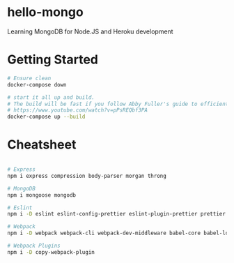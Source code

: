 # hello-mongo
Learning MongoDB for Node.JS and Heroku development

# Getting Started

```bash
# Ensure clean
docker-compose down

# start it all up and build. 
# The build will be fast if you follow Abby Fuller's guide to efficient Dockerfile's
# https://www.youtube.com/watch?v=pPsREQbf3PA
docker-compose up --build
```

# Cheatsheet

```bash

# Express
npm i express compression body-parser morgan throng 

# MongoDB
npm i mongoose mongodb

# Eslint
npm i -D eslint eslint-config-prettier eslint-plugin-prettier prettier @neozenith/eslint-config

# Webpack
npm i -D webpack webpack-cli webpack-dev-middleware babel-core babel-loader babel-preset-env

# Webpack Plugins
npm i -D copy-webpack-plugin

```
